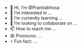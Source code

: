 - 👋 Hi, I’m @Pranitabhosa
- 👀 I’m interested in ...
- 🌱 I’m currently learning ...
- 💞️ I’m looking to collaborate on ...
- 📫 How to reach me ...
- 😄 Pronouns: ...
- ⚡ Fun fact: ...

<!---
Pranitabhosa/Pranitabhosa is a ✨ special ✨ repository because its `README.md` (this file) appears on your GitHub profile.
You can click the Preview link to take a look at your changes.
--->
